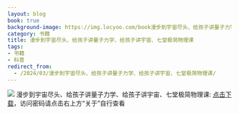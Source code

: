 ```yaml
---
layout: blog
book: true
background-image: https://img.locyoo.com/book漫步到宇宙尽头、给孩子讲量子力学、给孩子讲宇宙、七堂极简物理课.jpg
category: 书籍
title: 漫步到宇宙尽头、给孩子讲量子力学、给孩子讲宇宙、七堂极简物理课
tags:
- 书籍
- 科普
redirect_from:
  - /2024/03/漫步到宇宙尽头、给孩子讲量子力学、给孩子讲宇宙、七堂极简物理课/
---
```

![](https://img.locyoo.com/book漫步到宇宙尽头、给孩子讲量子力学、给孩子讲宇宙、七堂极简物理课.jpg)
漫步到宇宙尽头、给孩子讲量子力学、给孩子讲宇宙、七堂极简物理课: <a name = "ref1" href="https://url18.ctfile.com/f/50983618-1418307533-1e7ef5?p=3619">点击下载</a>，访问密码请点击右上方“关于”自行查看